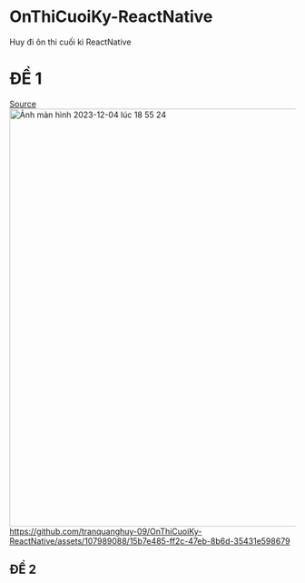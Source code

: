 # OnThiCuoiKy-ReactNative
Huy đi ôn thi cuối kì ReactNative

# ĐỀ 1
<a href="https://github.com/tranquanghuy-09/OnThiCuoiKy-ReactNative/tree/main/20092731_TranQuangHuy" target="_blank">Source</a>
<img width="735" alt="Ảnh màn hình 2023-12-04 lúc 18 55 24" src="https://github.com/tranquanghuy-09/OnThiCuoiKy-ReactNative/assets/107989088/adf07dcf-6b03-4849-a656-a7d3f5d5b1ed">
https://github.com/tranquanghuy-09/OnThiCuoiKy-ReactNative/assets/107989088/15b7e485-ff2c-47eb-8b6d-35431e598679

## ĐỀ 2
